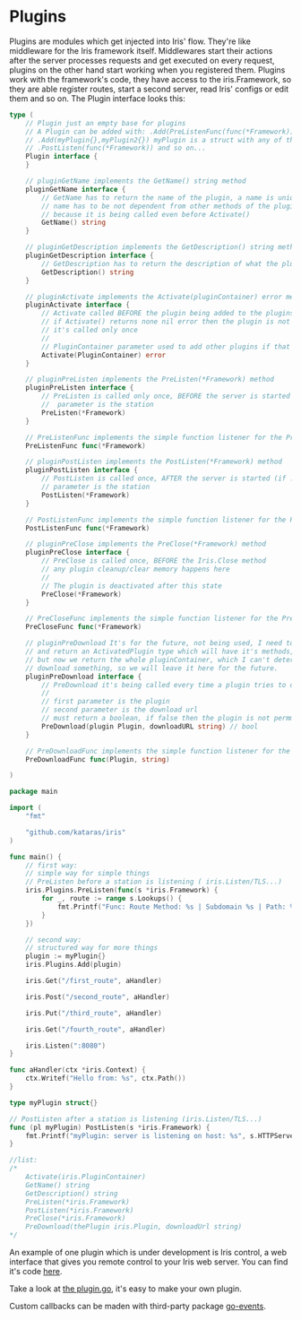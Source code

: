 # Plugins

Plugins are modules which get injected into Iris' flow. They're like middleware for the Iris framework itself.
Middlewares start their actions after the server processes requests and get executed on every request,
plugins on the other hand start working when you registered them.
Plugins work with the framework's code, they have access to the iris.Framework, so they are able register routes,
start a second server, read Iris' configs or edit them and so on.
The Plugin interface looks this:

```go
type (
	// Plugin just an empty base for plugins
	// A Plugin can be added with: .Add(PreListenFunc(func(*Framework))) and so on... or
	// .Add(myPlugin{},myPlugin2{}) myPlugin is a struct with any of the methods below or
	// .PostListen(func(*Framework)) and so on...
	Plugin interface {
	}

	// pluginGetName implements the GetName() string method
	pluginGetName interface {
		// GetName has to return the name of the plugin, a name is unique.
		// name has to be not dependent from other methods of the plugin,
		// because it is being called even before Activate()
		GetName() string
	}

	// pluginGetDescription implements the GetDescription() string method
	pluginGetDescription interface {
		// GetDescription has to return the description of what the plugins is used for
		GetDescription() string
	}

	// pluginActivate implements the Activate(pluginContainer) error method
	pluginActivate interface {
		// Activate called BEFORE the plugin being added to the plugins list,
		// if Activate() returns none nil error then the plugin is not being added to the list
		// it's called only once
		//
		// PluginContainer parameter used to add other plugins if that's necessary by the plugin
		Activate(PluginContainer) error
	}

	// pluginPreListen implements the PreListen(*Framework) method
	pluginPreListen interface {
		// PreListen is called only once, BEFORE the server is started (if .Listen called)
		//  parameter is the station
		PreListen(*Framework)
	}

	// PreListenFunc implements the simple function listener for the PreListen(*Framework)
	PreListenFunc func(*Framework)

	// pluginPostListen implements the PostListen(*Framework) method
	pluginPostListen interface {
		// PostListen is called once, AFTER the server is started (if .Listen called)
		// parameter is the station
		PostListen(*Framework)
	}

	// PostListenFunc implements the simple function listener for the PostListen(*Framework)
	PostListenFunc func(*Framework)

	// pluginPreClose implements the PreClose(*Framework) method
	pluginPreClose interface {
		// PreClose is called once, BEFORE the Iris.Close method
		// any plugin cleanup/clear memory happens here
		//
		// The plugin is deactivated after this state
		PreClose(*Framework)
	}

	// PreCloseFunc implements the simple function listener for the PreClose(*Framework)
	PreCloseFunc func(*Framework)

	// pluginPreDownload It's for the future, not being used, I need to create
	// and return an ActivatedPlugin type which will have it's methods, and pass it on .Activate
	// but now we return the whole pluginContainer, which I can't determinate which plugin tries to
	// download something, so we will leave it here for the future.
	pluginPreDownload interface {
		// PreDownload it's being called every time a plugin tries to download something
		//
		// first parameter is the plugin
		// second parameter is the download url
		// must return a boolean, if false then the plugin is not permmited to download this file
		PreDownload(plugin Plugin, downloadURL string) // bool
	}

	// PreDownloadFunc implements the simple function listener for the PreDownload(plugin,string)
	PreDownloadFunc func(Plugin, string)

)
```

```go
package main

import (
	"fmt"

	"github.com/kataras/iris"
)

func main() {
	// first way:
	// simple way for simple things
	// PreListen before a station is listening ( iris.Listen/TLS...)
	iris.Plugins.PreListen(func(s *iris.Framework) {
		for _, route := range s.Lookups() {
			fmt.Printf("Func: Route Method: %s | Subdomain %s | Path: %s is going to be registed with %d handler(s). \n", route.Method(), route.Subdomain(), route.Path(), len(route.Middleware()))
		}
	})

	// second way:
	// structured way for more things
	plugin := myPlugin{}
	iris.Plugins.Add(plugin)

	iris.Get("/first_route", aHandler)

	iris.Post("/second_route", aHandler)

	iris.Put("/third_route", aHandler)

	iris.Get("/fourth_route", aHandler)

	iris.Listen(":8080")
}

func aHandler(ctx *iris.Context) {
	ctx.Writef("Hello from: %s", ctx.Path())
}

type myPlugin struct{}

// PostListen after a station is listening (iris.Listen/TLS...)
func (pl myPlugin) PostListen(s *iris.Framework) {
	fmt.Printf("myPlugin: server is listening on host: %s", s.HTTPServer.Host())
}

//list:
/*
	Activate(iris.PluginContainer)
	GetName() string
	GetDescription() string
	PreListen(*iris.Framework)
	PostListen(*iris.Framework)
	PreClose(*iris.Framework)
	PreDownload(thePlugin iris.Plugin, downloadUrl string)
*/

```

An example of one plugin which is under development is Iris control, a web interface that gives you remote control to your Iris web server.
You can find it's code [here](https://github.com/iris-contrib/plugin/tree/master/iriscontrol).

Take a look at [the plugin.go](https://github.com/iris-contrib/plugin), it's easy to make your own plugin.

Custom callbacks can be maden with third-party package [go-events](https://github.com/kataras/go-events).

